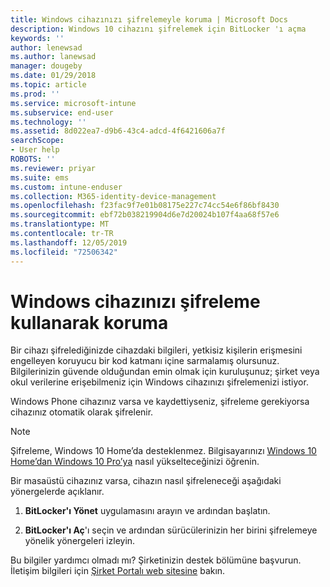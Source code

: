 ```yaml
---
title: Windows cihazınızı şifrelemeyle koruma | Microsoft Docs
description: Windows 10 cihazını şifrelemek için BitLocker 'ı açma
keywords: ''
author: lenewsad
ms.author: lanewsad
manager: dougeby
ms.date: 01/29/2018
ms.topic: article
ms.prod: ''
ms.service: microsoft-intune
ms.subservice: end-user
ms.technology: ''
ms.assetid: 8d022ea7-d9b6-43c4-adcd-4f6421606a7f
searchScope:
- User help
ROBOTS: ''
ms.reviewer: priyar
ms.suite: ems
ms.custom: intune-enduser
ms.collection: M365-identity-device-management
ms.openlocfilehash: f23fac9f7e01b08175e227c74cc54e6f86bf8430
ms.sourcegitcommit: ebf72b038219904d6e7d20024b107f4aa68f57e6
ms.translationtype: MT
ms.contentlocale: tr-TR
ms.lasthandoff: 12/05/2019
ms.locfileid: "72506342"
---
```

# <a name="how-to-protect-your-windows-device-using-encryption"></a>Windows cihazınızı şifreleme kullanarak koruma

Bir cihazı şifrelediğinizde cihazdaki bilgileri, yetkisiz kişilerin erişmesini engelleyen koruyucu bir kod katmanı içine sarmalamış olursunuz. Bilgilerinizin güvende olduğundan emin olmak için kuruluşunuz; şirket veya okul verilerine erişebilmeniz için Windows cihazınızı şifrelemenizi istiyor. 

Windows Phone cihazınız varsa ve kaydettiyseniz, şifreleme gerekiyorsa cihazınız otomatik olarak şifrelenir.

> [!Note]
> Şifreleme, Windows 10 Home’da desteklenmez. Bilgisayarınızı [Windows 10 Home’dan Windows 10 Pro’ya](https://support.microsoft.com/help/12384/windows-10-upgrading-home-to-pro) nasıl yükselteceğinizi öğrenin.


Bir masaüstü cihazınız varsa, cihazın nasıl şifreleneceği aşağıdaki yönergelerde açıklanır.

1. **BitLocker'ı Yönet** uygulamasını arayın ve ardından başlatın.

2. **BitLocker'ı Aç**'ı seçin ve ardından sürücülerinizin her birini şifrelemeye yönelik yönergeleri izleyin.

Bu bilgiler yardımcı olmadı mı? Şirketinizin destek bölümüne başvurun. İletişim bilgileri için [Şirket Portalı web sitesine](https://go.microsoft.com/fwlink/?linkid=2010980) bakın.
